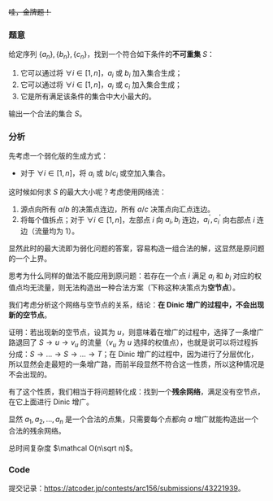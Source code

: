 ~~哇，金牌题！~~

### 题意

给定序列 $\{a_n\},\{b_n\},\{c_n\}$，找到一个符合如下条件的**不可重集** $S$：

1. 它可以通过将 $\forall i \in [1, n]$，$a_i$ 或 $b_i$ 加入集合生成；
2. 它可以通过将 $\forall i \in [1, n]$，$a_i$ 或 $c_i$ 加入集合生成；
3. 它是所有满足该条件的集合中大小最大的。

输出一个合法的集合 $S$。

### 分析

先考虑一个弱化版的生成方式：

- 对于 $\forall i \in [1, n]$，将 $a_i$ 或 $b/c_i$ 或空加入集合。

这时候如何求 $S$ 的最大大小呢？考虑使用网络流：

1. 源点向所有 $a/b$ 的决策点连边，所有 $a/c$ 决策点向汇点连边。
2. 将每个值拆点；对于 $\forall i \in [1, n]$，左部点 $i$ 向 $a_i,b_i$ 连边，$a^\prime_i,c^\prime_i$ 向右部点 $i$ 连边（流量均为 $1$）。

显然此时的最大流即为弱化问题的答案，容易构造一组合法的解，这显然是原问题的一个上界。

思考为什么同样的做法不能应用到原问题：若存在一个点 $i$ 满足 $a_i$ 和 $b_i$ 对应的权值点均无流量，则无法构造出一种合法方案（下称这种决策点为**空节点**）。

我们考虑分析这个网络与空节点的关系，结论：**在 Dinic 增广的过程中，不会出现新的空节点**。

证明：若出现新的空节点，设其为 $u$，则意味着在增广的过程中，选择了一条增广路退回了 $S \to u \to v_u$ 的流量（$v_u$ 为 $u$ 选择的权值点），也就是说可以将过程拆分成：$S \to \dots \to S \to \dots \to T$；在 Dinic 增广的过程中，因为进行了分层优化，所以显然会走最短的一条增广路，而前半段显然不符合这一性质，所以这种情况是不会出现的。

有了这个性质，我们相当于将问题转化成：找到一个**残余网络**，满足没有空节点，在它上面进行 Dinic 增广。

显然 $a_1,a_2,\dots,a_n$ 是一个合法的点集，只需要每个点都向 $a$ 增广就能构造出一个合法的残余网络。

总时间复杂度 $\mathcal O(n\sqrt n)$。

### Code

提交记录：<https://atcoder.jp/contests/arc156/submissions/43221939>。

